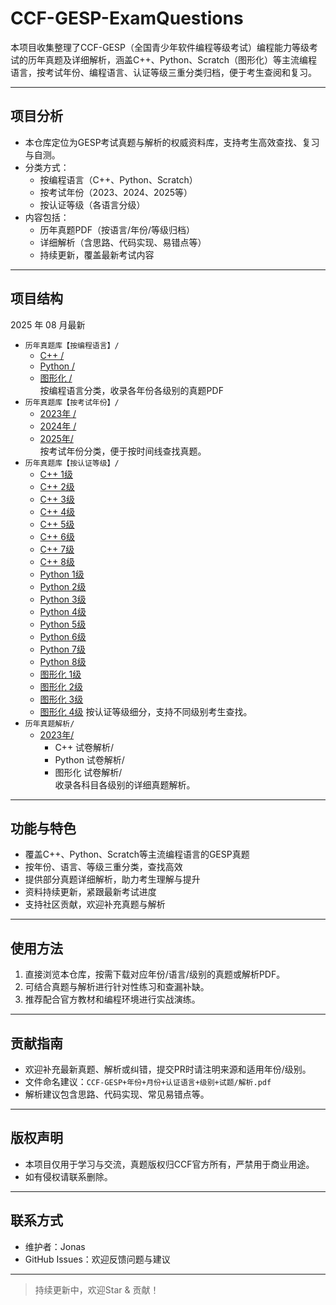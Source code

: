 # CCF-GESP-ExamQuestions

本项目收集整理了CCF-GESP（全国青少年软件编程等级考试）编程能力等级考试的历年真题及详细解析，涵盖C++、Python、Scratch（图形化）等主流编程语言，按考试年份、编程语言、认证等级三重分类归档，便于考生查阅和复习。

---

## 项目分析

- 本仓库定位为GESP考试真题与解析的权威资料库，支持考生高效查找、复习与自测。
- 分类方式：
  - 按编程语言（C++、Python、Scratch）
  - 按考试年份（2023、2024、2025等）
  - 按认证等级（各语言分级）
- 内容包括：
  - 历年真题PDF（按语言/年份/等级归档）
  - 详细解析（含思路、代码实现、易错点等）
  - 持续更新，覆盖最新考试内容

---

## 项目结构

2025 年 08 月最新

- `历年真题库【按编程语言】/`  
  - [C++ /](https://github.com/jonaslgtm/CCF-GESP-ExamQuestions/tree/main/%E5%8E%86%E5%B9%B4%E7%9C%9F%E9%A2%98%E5%BA%93%E3%80%90%E6%8C%89%E7%BC%96%E7%A8%8B%E8%AF%AD%E8%A8%80%E3%80%91/C%2B%2B)
  - [Python /](https://github.com/jonaslgtm/CCF-GESP-ExamQuestions/tree/main/%E5%8E%86%E5%B9%B4%E7%9C%9F%E9%A2%98%E5%BA%93%E3%80%90%E6%8C%89%E7%BC%96%E7%A8%8B%E8%AF%AD%E8%A8%80%E3%80%91/Python)
  - [图形化 /](https://github.com/jonaslgtm/CCF-GESP-ExamQuestions/tree/main/%E5%8E%86%E5%B9%B4%E7%9C%9F%E9%A2%98%E5%BA%93%E3%80%90%E6%8C%89%E7%BC%96%E7%A8%8B%E8%AF%AD%E8%A8%80%E3%80%91/%E5%9B%BE%E5%BD%A2%E5%8C%96)  
  按编程语言分类，收录各年份各级别的真题PDF
- `历年真题库【按考试年份】/`  
  - [2023年 /](https://github.com/jonaslgtm/CCF-GESP-ExamQuestions/tree/main/%E5%8E%86%E5%B9%B4%E7%9C%9F%E9%A2%98%E5%BA%93%E3%80%90%E6%8C%89%E8%80%83%E8%AF%95%E5%B9%B4%E4%BB%BD%E3%80%91/2023%E5%B9%B4)  
  - [2024年 /](https://github.com/jonaslgtm/CCF-GESP-ExamQuestions/tree/main/%E5%8E%86%E5%B9%B4%E7%9C%9F%E9%A2%98%E5%BA%93%E3%80%90%E6%8C%89%E8%80%83%E8%AF%95%E5%B9%B4%E4%BB%BD%E3%80%91/2024%E5%B9%B4)
  - [2025年/](https://github.com/jonaslgtm/CCF-GESP-ExamQuestions/tree/main/%E5%8E%86%E5%B9%B4%E7%9C%9F%E9%A2%98%E5%BA%93%E3%80%90%E6%8C%89%E8%80%83%E8%AF%95%E5%B9%B4%E4%BB%BD%E3%80%91/2025%E5%B9%B4)  
  按考试年份分类，便于按时间线查找真题。
- `历年真题库【按认证等级】/`  
  - [C++ 1级](https://github.com/jonaslgtm/CCF-GESP-ExamQuestions/tree/main/%E5%8E%86%E5%B9%B4%E7%9C%9F%E9%A2%98%E5%BA%93%E3%80%90%E6%8C%89%E8%AE%A4%E8%AF%81%E7%AD%89%E7%BA%A7%E3%80%91/C%2B%2B/1%E7%BA%A7)
  - [C++ 2级](https://github.com/jonaslgtm/CCF-GESP-ExamQuestions/tree/main/%E5%8E%86%E5%B9%B4%E7%9C%9F%E9%A2%98%E5%BA%93%E3%80%90%E6%8C%89%E8%AE%A4%E8%AF%81%E7%AD%89%E7%BA%A7%E3%80%91/C%2B%2B/2%E7%BA%A7)
  - [C++ 3级](https://github.com/jonaslgtm/CCF-GESP-ExamQuestions/tree/main/%E5%8E%86%E5%B9%B4%E7%9C%9F%E9%A2%98%E5%BA%93%E3%80%90%E6%8C%89%E8%AE%A4%E8%AF%81%E7%AD%89%E7%BA%A7%E3%80%91/C%2B%2B/3%E7%BA%A7)
  - [C++ 4级](https://github.com/jonaslgtm/CCF-GESP-ExamQuestions/tree/main/%E5%8E%86%E5%B9%B4%E7%9C%9F%E9%A2%98%E5%BA%93%E3%80%90%E6%8C%89%E8%AE%A4%E8%AF%81%E7%AD%89%E7%BA%A7%E3%80%91/C%2B%2B/4%E7%BA%A7)
  - [C++ 5级](https://github.com/jonaslgtm/CCF-GESP-ExamQuestions/tree/main/%E5%8E%86%E5%B9%B4%E7%9C%9F%E9%A2%98%E5%BA%93%E3%80%90%E6%8C%89%E8%AE%A4%E8%AF%81%E7%AD%89%E7%BA%A7%E3%80%91/C%2B%2B/5%E7%BA%A7)
  - [C++ 6级](https://github.com/jonaslgtm/CCF-GESP-ExamQuestions/tree/main/%E5%8E%86%E5%B9%B4%E7%9C%9F%E9%A2%98%E5%BA%93%E3%80%90%E6%8C%89%E8%AE%A4%E8%AF%81%E7%AD%89%E7%BA%A7%E3%80%91/C%2B%2B/6%E7%BA%A7)
  - [C++ 7级](https://github.com/jonaslgtm/CCF-GESP-ExamQuestions/tree/main/%E5%8E%86%E5%B9%B4%E7%9C%9F%E9%A2%98%E5%BA%93%E3%80%90%E6%8C%89%E8%AE%A4%E8%AF%81%E7%AD%89%E7%BA%A7%E3%80%91/C%2B%2B/7%E7%BA%A7)
  - [C++ 8级](https://github.com/jonaslgtm/CCF-GESP-ExamQuestions/tree/main/%E5%8E%86%E5%B9%B4%E7%9C%9F%E9%A2%98%E5%BA%93%E3%80%90%E6%8C%89%E8%AE%A4%E8%AF%81%E7%AD%89%E7%BA%A7%E3%80%91/C%2B%2B/8%E7%BA%A7)
  - [Python 1级](https://github.com/jonaslgtm/CCF-GESP-ExamQuestions/tree/main/%E5%8E%86%E5%B9%B4%E7%9C%9F%E9%A2%98%E5%BA%93%E3%80%90%E6%8C%89%E8%AE%A4%E8%AF%81%E7%AD%89%E7%BA%A7%E3%80%91/Python/1%E7%BA%A7)
  - [Python 2级](https://github.com/jonaslgtm/CCF-GESP-ExamQuestions/tree/main/%E5%8E%86%E5%B9%B4%E7%9C%9F%E9%A2%98%E5%BA%93%E3%80%90%E6%8C%89%E8%AE%A4%E8%AF%81%E7%AD%89%E7%BA%A7%E3%80%91/Python/2%E7%BA%A7)
  - [Python 3级](https://github.com/jonaslgtm/CCF-GESP-ExamQuestions/tree/main/%E5%8E%86%E5%B9%B4%E7%9C%9F%E9%A2%98%E5%BA%93%E3%80%90%E6%8C%89%E8%AE%A4%E8%AF%81%E7%AD%89%E7%BA%A7%E3%80%91/Python/3%E7%BA%A7)
  - [Python 4级](https://github.com/jonaslgtm/CCF-GESP-ExamQuestions/tree/main/%E5%8E%86%E5%B9%B4%E7%9C%9F%E9%A2%98%E5%BA%93%E3%80%90%E6%8C%89%E8%AE%A4%E8%AF%81%E7%AD%89%E7%BA%A7%E3%80%91/Python/4%E7%BA%A7)
  - [Python 5级](https://github.com/jonaslgtm/CCF-GESP-ExamQuestions/tree/main/%E5%8E%86%E5%B9%B4%E7%9C%9F%E9%A2%98%E5%BA%93%E3%80%90%E6%8C%89%E8%AE%A4%E8%AF%81%E7%AD%89%E7%BA%A7%E3%80%91/Python/5%E7%BA%A7)
  - [Python 6级](https://github.com/jonaslgtm/CCF-GESP-ExamQuestions/tree/main/%E5%8E%86%E5%B9%B4%E7%9C%9F%E9%A2%98%E5%BA%93%E3%80%90%E6%8C%89%E8%AE%A4%E8%AF%81%E7%AD%89%E7%BA%A7%E3%80%91/Python/6%E7%BA%A7)
  - [Python 7级](https://github.com/jonaslgtm/CCF-GESP-ExamQuestions/tree/main/%E5%8E%86%E5%B9%B4%E7%9C%9F%E9%A2%98%E5%BA%93%E3%80%90%E6%8C%89%E8%AE%A4%E8%AF%81%E7%AD%89%E7%BA%A7%E3%80%91/Python/7%E7%BA%A7)
  - [Python 8级](https://github.com/jonaslgtm/CCF-GESP-ExamQuestions/tree/main/%E5%8E%86%E5%B9%B4%E7%9C%9F%E9%A2%98%E5%BA%93%E3%80%90%E6%8C%89%E8%AE%A4%E8%AF%81%E7%AD%89%E7%BA%A7%E3%80%91/Python/8%E7%BA%A7)
  - [图形化 1级](https://github.com/jonaslgtm/CCF-GESP-ExamQuestions/tree/main/%E5%8E%86%E5%B9%B4%E7%9C%9F%E9%A2%98%E5%BA%93%E3%80%90%E6%8C%89%E8%AE%A4%E8%AF%81%E7%AD%89%E7%BA%A7%E3%80%91/%E5%9B%BE%E5%BD%A2%E5%8C%96/1%E7%BA%A7)
  - [图形化 2级](https://github.com/jonaslgtm/CCF-GESP-ExamQuestions/tree/main/%E5%8E%86%E5%B9%B4%E7%9C%9F%E9%A2%98%E5%BA%93%E3%80%90%E6%8C%89%E8%AE%A4%E8%AF%81%E7%AD%89%E7%BA%A7%E3%80%91/%E5%9B%BE%E5%BD%A2%E5%8C%96/2%E7%BA%A7)
  - [图形化 3级](https://github.com/jonaslgtm/CCF-GESP-ExamQuestions/tree/main/%E5%8E%86%E5%B9%B4%E7%9C%9F%E9%A2%98%E5%BA%93%E3%80%90%E6%8C%89%E8%AE%A4%E8%AF%81%E7%AD%89%E7%BA%A7%E3%80%91/%E5%9B%BE%E5%BD%A2%E5%8C%96/3%E7%BA%A7)
  - [图形化 4级](https://github.com/jonaslgtm/CCF-GESP-ExamQuestions/tree/main/%E5%8E%86%E5%B9%B4%E7%9C%9F%E9%A2%98%E5%BA%93%E3%80%90%E6%8C%89%E8%AE%A4%E8%AF%81%E7%AD%89%E7%BA%A7%E3%80%91/%E5%9B%BE%E5%BD%A2%E5%8C%96/4%E7%BA%A7)
  按认证等级细分，支持不同级别考生查找。
- `历年真题解析/`  
  - [2023年/](https://github.com/jonaslgtm/CCF-GESP-ExamQuestions/tree/main/%E5%8E%86%E5%B9%B4%E7%9C%9F%E9%A2%98%E8%A7%A3%E6%9E%90/2023%E5%B9%B4)  
    - C++ 试卷解析/  
    - Python 试卷解析/  
    - 图形化 试卷解析/  
  收录各科目各级别的详细真题解析。

---

## 功能与特色

- 覆盖C++、Python、Scratch等主流编程语言的GESP真题
- 按年份、语言、等级三重分类，查找高效
- 提供部分真题详细解析，助力考生理解与提升
- 资料持续更新，紧跟最新考试进度
- 支持社区贡献，欢迎补充真题与解析

---

## 使用方法

1. 直接浏览本仓库，按需下载对应年份/语言/级别的真题或解析PDF。
2. 可结合真题与解析进行针对性练习和查漏补缺。
3. 推荐配合官方教材和编程环境进行实战演练。

---

## 贡献指南

- 欢迎补充最新真题、解析或纠错，提交PR时请注明来源和适用年份/级别。
- 文件命名建议：`CCF-GESP+年份+月份+认证语言+级别+试题/解析.pdf`
- 解析建议包含思路、代码实现、常见易错点等。

---

## 版权声明

- 本项目仅用于学习与交流，真题版权归CCF官方所有，严禁用于商业用途。
- 如有侵权请联系删除。

---

## 联系方式

- 维护者：Jonas
- GitHub Issues：欢迎反馈问题与建议

---

> 持续更新中，欢迎Star & 贡献！
